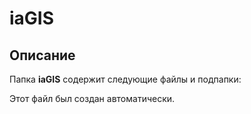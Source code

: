 # iaGIS

## Описание
Папка **iaGIS** содержит следующие файлы и подпапки:

Этот файл был создан автоматически.
